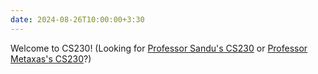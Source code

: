 ```yaml
---
date: 2024-08-26T10:00:00+3:30
---
```

Welcome to CS230! (Looking for [Professor Sandu's CS230](https://sandusmaranda.github.io/cs230/) or [Professor Metaxas's CS230](https://cs.wellesley.edu/~cs230x/)?)
